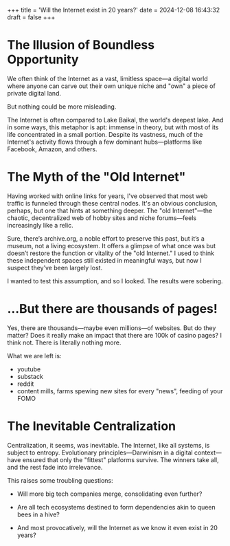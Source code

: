 +++
title = 'Will the Internet exist in 20 years?'
date = 2024-12-08 16:43:32
draft = false
+++

# The Illusion of Boundless Opportunity

We often think of the Internet as a vast, limitless space—a digital world where anyone can carve out their own unique niche and "own" a piece of private digital land.

But nothing could be more misleading.

The Internet is often compared to Lake Baikal, the world's deepest lake. And in some ways, this metaphor is apt: immense in theory, but with most of its life concentrated in a small portion. Despite its vastness, much of the Internet's activity flows through a few dominant hubs—platforms like Facebook, Amazon, and others.

# The Myth of the "Old Internet"

Having worked with online links for years, I've observed that most web traffic is funneled through these central nodes. It's an obvious conclusion, perhaps, but one that hints at something deeper. The "old Internet"—the chaotic, decentralized web of hobby sites and niche forums—feels increasingly like a relic.

Sure, there’s archive.org, a noble effort to preserve this past, but it’s a museum, not a living ecosystem. It offers a glimpse of what once was but doesn’t restore the function or vitality of the "old Internet." I used to think these independent spaces still existed in meaningful ways, but now I suspect they’ve been largely lost.

I wanted to test this assumption, and so I looked. The results were sobering.

# ...But there are thousands of pages!

Yes, there are thousands—maybe even millions—of websites. But do they matter? Does it really make an impact that there are 100k of casino pages? I think not. There is literally nothing more.

What we are left is:

 - youtube
 - substack
 - reddit
 - content mills, farms spewing new sites for every "news", feeding of your FOMO

# The Inevitable Centralization

Centralization, it seems, was inevitable. The Internet, like all systems, is subject to entropy. Evolutionary principles—Darwinism in a digital context—have ensured that only the "fittest" platforms survive. The winners take all, and the rest fade into irrelevance.

This raises some troubling questions:

 - Will more big tech companies merge, consolidating even further?

 - Are all tech ecosystems destined to form dependencies akin to queen bees in a hive?

 - And most provocatively, will the Internet as we know it even exist in 20 years?
